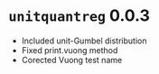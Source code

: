 # `unitquantreg` 0.0.3

- Included unit-Gumbel distribution
- Fixed print.vuong method
- Corected Vuong test name 
